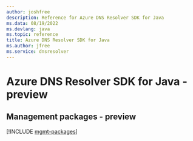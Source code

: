 ```yaml
---
author: joshfree
description: Reference for Azure DNS Resolver SDK for Java
ms.data: 08/19/2022
ms.devlang: java
ms.topic: reference
title: Azure DNS Resolver SDK for Java
ms.author: jfree
ms.service: dnsresolver
---
```

# Azure DNS Resolver SDK for Java - preview

## Management packages - preview
[!INCLUDE [mgmt-packages](dns-resolver-mgmt-index.md)]